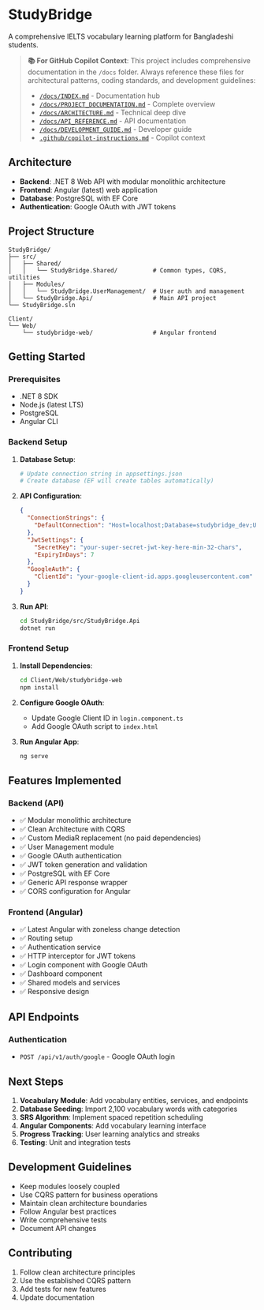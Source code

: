 # StudyBridge

A comprehensive IELTS vocabulary learning platform for Bangladeshi students.

> **📚 For GitHub Copilot Context**: This project includes comprehensive documentation in the `/docs` folder. Always reference these files for architectural patterns, coding standards, and development guidelines:
> - [`/docs/INDEX.md`](./docs/INDEX.md) - Documentation hub
> - [`/docs/PROJECT_DOCUMENTATION.md`](./docs/PROJECT_DOCUMENTATION.md) - Complete overview
> - [`/docs/ARCHITECTURE.md`](./docs/ARCHITECTURE.md) - Technical deep dive  
> - [`/docs/API_REFERENCE.md`](./docs/API_REFERENCE.md) - API documentation
> - [`/docs/DEVELOPMENT_GUIDE.md`](./docs/DEVELOPMENT_GUIDE.md) - Developer guide
> - [`.github/copilot-instructions.md`](./.github/copilot-instructions.md) - Copilot context

## Architecture

- **Backend**: .NET 8 Web API with modular monolithic architecture
- **Frontend**: Angular (latest) web application
- **Database**: PostgreSQL with EF Core
- **Authentication**: Google OAuth with JWT tokens

## Project Structure

```
StudyBridge/
├── src/
│   ├── Shared/
│   │   └── StudyBridge.Shared/          # Common types, CQRS, utilities
│   ├── Modules/
│   │   └── StudyBridge.UserManagement/  # User auth and management
│   └── StudyBridge.Api/                 # Main API project
└── StudyBridge.sln

Client/
└── Web/
    └── studybridge-web/                 # Angular frontend
```

## Getting Started

### Prerequisites

- .NET 8 SDK
- Node.js (latest LTS)
- PostgreSQL
- Angular CLI

### Backend Setup

1. **Database Setup**:
   ```bash
   # Update connection string in appsettings.json
   # Create database (EF will create tables automatically)
   ```

2. **API Configuration**:
   ```json
   {
     "ConnectionStrings": {
       "DefaultConnection": "Host=localhost;Database=studybridge_dev;Username=postgres;Password=your_password"
     },
     "JwtSettings": {
       "SecretKey": "your-super-secret-jwt-key-here-min-32-chars",
       "ExpiryInDays": 7
     },
     "GoogleAuth": {
       "ClientId": "your-google-client-id.apps.googleusercontent.com"
     }
   }
   ```

3. **Run API**:
   ```bash
   cd StudyBridge/src/StudyBridge.Api
   dotnet run
   ```

### Frontend Setup

1. **Install Dependencies**:
   ```bash
   cd Client/Web/studybridge-web
   npm install
   ```

2. **Configure Google OAuth**:
   - Update Google Client ID in `login.component.ts`
   - Add Google OAuth script to `index.html`

3. **Run Angular App**:
   ```bash
   ng serve
   ```

## Features Implemented

### Backend (API)
- ✅ Modular monolithic architecture
- ✅ Clean Architecture with CQRS
- ✅ Custom MediaR replacement (no paid dependencies)
- ✅ User Management module
- ✅ Google OAuth authentication
- ✅ JWT token generation and validation
- ✅ PostgreSQL with EF Core
- ✅ Generic API response wrapper
- ✅ CORS configuration for Angular

### Frontend (Angular)
- ✅ Latest Angular with zoneless change detection
- ✅ Routing setup
- ✅ Authentication service
- ✅ HTTP interceptor for JWT tokens
- ✅ Login component with Google OAuth
- ✅ Dashboard component
- ✅ Shared models and services
- ✅ Responsive design

## API Endpoints

### Authentication
- `POST /api/v1/auth/google` - Google OAuth login

## Next Steps

1. **Vocabulary Module**: Add vocabulary entities, services, and endpoints
2. **Database Seeding**: Import 2,100 vocabulary words with categories
3. **SRS Algorithm**: Implement spaced repetition scheduling
4. **Angular Components**: Add vocabulary learning interface
5. **Progress Tracking**: User learning analytics and streaks
6. **Testing**: Unit and integration tests

## Development Guidelines

- Keep modules loosely coupled
- Use CQRS pattern for business operations
- Maintain clean architecture boundaries
- Follow Angular best practices
- Write comprehensive tests
- Document API changes

## Contributing

1. Follow clean architecture principles
2. Use the established CQRS pattern
3. Add tests for new features
4. Update documentation

